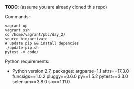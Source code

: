 **TODO**: (assume you are already cloned this repo)

Commands:
```
vagrant up
vagrant ssh
cd /home/vagrant/pbc/day_2/
source bin/activate
# update pip && install depencies
./update-pip.sh
pytest -v code/
```

Python requirements:

- Python version 2.7, packages:
  argparse=1.1
  attrs==17.3.0 
  funcsigs==1.0.2
  pluggy==0.6.0
  py==1.5.2
  pytest==3.3.0
  selenium==3.8.0
  six==1.11.0
